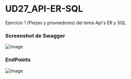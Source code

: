 # UD27_API-ER-SQL
Ejercicio 1 (Piezas y proveedores) del tema Api's ER y SQL

### Screenshot de Swagger
![image](https://user-images.githubusercontent.com/76480566/107070351-84e88480-67e3-11eb-997c-d9842fc210a7.png)

### EndPoints
![image](https://user-images.githubusercontent.com/76480566/107071112-85cde600-67e4-11eb-9d6d-b1046decd0c7.png)
